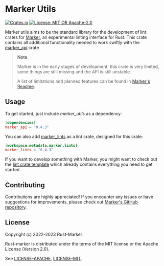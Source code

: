 # Marker Utils

[![Crates.io](https://img.shields.io/crates/v/marker_utils.svg)](https://crates.io/crates/marker_utils)
[![License: MIT OR Apache-2.0](https://img.shields.io/crates/l/marker_utils.svg)](#license)

Marker utils aims to be the standard library for the development of lint crates for [Marker], an experimental linting interface for Rust. This crate contains all additional functionality needed to work swiftly with the [marker_api] crate

> **Note**
>
> Marker is in the early stages of development, this crate is very limited, some things are still missing and the API is still unstable.
>
> A list of limitations and planned features can be found in [Marker's Readme].

[Marker]: https://github.com/rust-marker/marker
[Marker's Readme]: https://github.com/rust-marker/marker/blob/master/README.md
[marker_api]: https://crates.io/crates/marker_api

## Usage

To get started, just include *marker_utils* as a dependency:

<!-- region replace marker version stable -->
```toml
[dependencies]
marker_api = "0.4.3"
```

You can also add [marker_lints] as a lint crate, designed for this crate:

```toml
[workspace.metadata.marker.lints]
marker_lints = "0.4.3"
```
<!-- endregion replace marker version stable -->

If you want to develop something with Marker, you might want to check out the [lint crate template] which already contains everything you need to get started.

[lint crate template]: https://github.com/rust-marker/lint-crate-template
[marker_api]: https://crates.io/crates/marker_api
[cargo_marker]: https://crates.io/crates/cargo_marker
[marker_lints]: https://crates.io/crates/marker_lints

## Contributing

Contributions are highly appreciated! If you encounter any issues or have suggestions for improvements, please check out [Marker's GitHub repository](https://github.com/rust-marker/marker).

## License

Copyright (c) 2022-2023 Rust-Marker

Rust-marker is distributed under the terms of the MIT license or the Apache License (Version 2.0).

See [LICENSE-APACHE](https://github.com/rust-marker/marker/blob/master/LICENSE-APACHE), [LICENSE-MIT](https://github.com/rust-marker/marker/blob/master/LICENSE-MIT).
